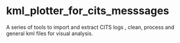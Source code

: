 # kml_plotter_for_cits_messsages
A series of tools to import and extract CITS logs , clean, process and general kml files for visual analysis.
